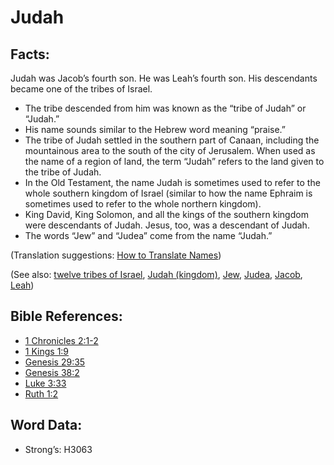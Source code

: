 # Judah

## Facts:

Judah was Jacob’s fourth son. He was Leah’s fourth son. His descendants became one of the tribes of Israel.

* The tribe descended from him was known as the “tribe of Judah” or “Judah.”
* His name sounds similar to the Hebrew word meaning “praise.”
* The tribe of Judah settled in the southern part of Canaan, including the mountainous area to the south of the city of Jerusalem. When used as the name of a region of land, the term “Judah” refers to the land given to the tribe of Judah.
* In the Old Testament, the name Judah is sometimes used to refer to the whole southern kingdom of Israel (similar to how the name Ephraim is sometimes used to refer to the whole northern kingdom).
* King David, King Solomon, and all the kings of the southern kingdom were descendants of Judah. Jesus, too, was a descendant of Judah.
* The words “Jew” and “Judea” come from the name “Judah.”

(Translation suggestions: [How to Translate Names](../../translate/translate-names))

(See also: [twelve tribes of Israel](../other/12tribesofisrael.md), [Judah (kingdom)](../names/kingdomofjudah.md), [Jew](../kt/jew.md), [Judea](../names/judea.md), [Jacob](../names/jacob.md), [Leah](../names/leah.md))

## Bible References:

* [1 Chronicles 2:1-2](rc://en/tn/help/1ch/02/01)
* [1 Kings 1:9](rc://en/tn/help/1ki/01/09)
* [Genesis 29:35](rc://en/tn/help/gen/29/35)
* [Genesis 38:2](rc://en/tn/help/gen/38/02)
* [Luke 3:33](rc://en/tn/help/luk/03/33)
* [Ruth 1:2](rc://en/tn/help/rut/01/02)

## Word Data:

* Strong’s: H3063

